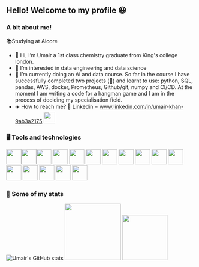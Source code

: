## Hello! Welcome to my profile :smiley:
### A bit about me!
:books:Studying at Aicore

- 👋 Hi, I’m Umair a 1st class chemistry graduate from King's college london.
- 👀 I’m interested in data engineering and data science
- 🌱 I’m currently doing an Ai and data course. So far in the course I have successfully completed two projects (:dancer:) and learnt to use: python, SQL, pandas, AWS, docker, Prometheus, Github/git, numpy and CI/CD. At the moment I am writing a code for a hangman game and I am in the process of deciding my specialisation field.
- :airplane: How to reach me?  :raised_hands:
Linkedin = www.linkedin.com/in/umair-khan-9ab3a2175 <img height=30 src="https://cdn.jsdelivr.net/gh/devicons/devicon/icons/linkedin/linkedin-original.svg" />
          

### :desktop_computer: Tools and technologies

<img height=40 src="https://cdn.jsdelivr.net/gh/devicons/devicon/icons/python/python-original.svg"/><img height=40 src="https://cdn.jsdelivr.net/gh/devicons/devicon/icons/git/git-plain.svg"/><img height=40 src="https://cdn.jsdelivr.net/gh/devicons/devicon/icons/github/github-original.svg"/>
<img height=40 src="https://cdn.jsdelivr.net/gh/devicons/devicon/icons/selenium/selenium-original.svg" />
<img height=40 src="https://cdn.jsdelivr.net/gh/devicons/devicon/icons/docker/docker-original.svg" />
<img height=40 src="https://cdn.jsdelivr.net/gh/devicons/devicon/icons/amazonwebservices/amazonwebservices-original.svg" />
<img height=40 src="https://cdn.jsdelivr.net/gh/devicons/devicon/icons/prometheus/prometheus-original.svg" />
<img height=40 src="https://cdn.jsdelivr.net/gh/devicons/devicon/icons/anaconda/anaconda-original.svg" />
<img height=40 src="https://cdn.jsdelivr.net/gh/devicons/devicon/icons/grafana/grafana-original.svg" />
<img height=40 src="https://cdn.jsdelivr.net/gh/devicons/devicon/icons/postgresql/postgresql-original.svg" />
<img height=40 src="https://cdn.jsdelivr.net/gh/devicons/devicon/icons/visualstudio/visualstudio-plain.svg" />
<img height=40 src="https://cdn.jsdelivr.net/gh/devicons/devicon/icons/linux/linux-original.svg" />
<img height=40 src="https://cdn.jsdelivr.net/gh/devicons/devicon/icons/numpy/numpy-original.svg" />
<img height=40 src="https://cdn.jsdelivr.net/gh/devicons/devicon/icons/pandas/pandas-original.svg" />
<img height=40 src="https://cdn.jsdelivr.net/gh/devicons/devicon/icons/opencv/opencv-original.svg" />
<img height=40 src="https://cdn.jsdelivr.net/gh/devicons/devicon/icons/tensorflow/tensorflow-original.svg" />
          
          

### :dancer: Some of my stats
![Umair's GitHub stats](https://github-readme-stats.vercel.app/api?username=umz-98&show_icons=true&theme=radical&hide=stars,issues,contribs)
<img height=150 src="https://github-readme-streak-stats.herokuapp.com/?user=umz-98&theme=radical&hide=stars,issues,contribs"/>
<img height=120 src="https://github-readme-stats.vercel.app/api/top-langs?username=umz-98&layout=compact&theme=radical&hide=stars,issues,contribs"/>

<!---
umz-98/umz-98 is a ✨ special ✨ repository because its `README.md` (this file) appears on your GitHub profile.
You can click the Preview link to take a look at your changes.
--->
